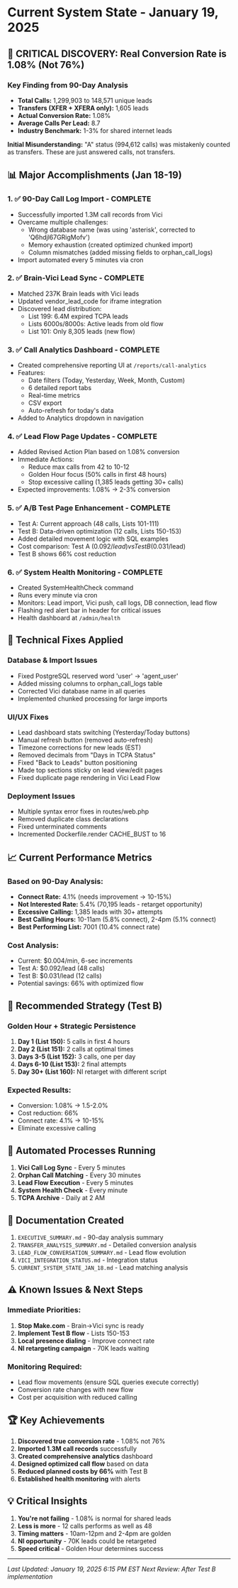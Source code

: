 # Current System State - January 19, 2025

## 🚨 CRITICAL DISCOVERY: Real Conversion Rate is 1.08% (Not 76%)

### Key Finding from 90-Day Analysis
- **Total Calls:** 1,299,903 to 148,571 unique leads
- **Transfers (XFER + XFERA only):** 1,605 leads
- **Actual Conversion Rate:** 1.08%
- **Average Calls Per Lead:** 8.7
- **Industry Benchmark:** 1-3% for shared internet leads

**Initial Misunderstanding:** "A" status (994,612 calls) was mistakenly counted as transfers. These are just answered calls, not transfers.

## 📊 Major Accomplishments (Jan 18-19)

### 1. ✅ 90-Day Call Log Import - COMPLETE
- Successfully imported 1.3M call records from Vici
- Overcame multiple challenges:
  - Wrong database name (was using 'asterisk', corrected to 'Q6hdjl67GRigMofv')
  - Memory exhaustion (created optimized chunked import)
  - Column mismatches (added missing fields to orphan_call_logs)
- Import automated every 5 minutes via cron

### 2. ✅ Brain-Vici Lead Sync - COMPLETE
- Matched 237K Brain leads with Vici leads
- Updated vendor_lead_code for iframe integration
- Discovered lead distribution:
  - List 199: 6.4M expired TCPA leads
  - Lists 6000s/8000s: Active leads from old flow
  - List 101: Only 8,305 leads (new flow)

### 3. ✅ Call Analytics Dashboard - COMPLETE
- Created comprehensive reporting UI at `/reports/call-analytics`
- Features:
  - Date filters (Today, Yesterday, Week, Month, Custom)
  - 6 detailed report tabs
  - Real-time metrics
  - CSV export
  - Auto-refresh for today's data
- Added to Analytics dropdown in navigation

### 4. ✅ Lead Flow Page Updates - COMPLETE
- Added Revised Action Plan based on 1.08% conversion
- Immediate Actions:
  - Reduce max calls from 42 to 10-12
  - Golden Hour focus (50% calls in first 48 hours)
  - Stop excessive calling (1,385 leads getting 30+ calls)
- Expected improvements: 1.08% → 2-3% conversion

### 5. ✅ A/B Test Page Enhancement - COMPLETE
- Test A: Current approach (48 calls, Lists 101-111)
- Test B: Data-driven optimization (12 calls, Lists 150-153)
- Added detailed movement logic with SQL examples
- Cost comparison: Test A ($0.092/lead) vs Test B ($0.031/lead)
- Test B shows 66% cost reduction

### 6. ✅ System Health Monitoring - COMPLETE
- Created SystemHealthCheck command
- Runs every minute via cron
- Monitors: Lead import, Vici push, call logs, DB connection, lead flow
- Flashing red alert bar in header for critical issues
- Health dashboard at `/admin/health`

## 🔧 Technical Fixes Applied

### Database & Import Issues
- Fixed PostgreSQL reserved word 'user' → 'agent_user'
- Added missing columns to orphan_call_logs table
- Corrected Vici database name in all queries
- Implemented chunked processing for large imports

### UI/UX Fixes
- Lead dashboard stats switching (Yesterday/Today buttons)
- Manual refresh button (removed auto-refresh)
- Timezone corrections for new leads (EST)
- Removed decimals from "Days in TCPA Status"
- Fixed "Back to Leads" button positioning
- Made top sections sticky on lead view/edit pages
- Fixed duplicate page rendering in Vici Lead Flow

### Deployment Issues
- Multiple syntax error fixes in routes/web.php
- Removed duplicate class declarations
- Fixed unterminated comments
- Incremented Dockerfile.render CACHE_BUST to 16

## 📈 Current Performance Metrics

### Based on 90-Day Analysis:
- **Connect Rate:** 4.1% (needs improvement → 10-15%)
- **Not Interested Rate:** 5.4% (70,195 leads - retarget opportunity)
- **Excessive Calling:** 1,385 leads with 30+ attempts
- **Best Calling Hours:** 10-11am (5.8% connect), 2-4pm (5.1% connect)
- **Best Performing List:** 7001 (10.4% connect rate)

### Cost Analysis:
- Current: $0.004/min, 6-sec increments
- Test A: $0.092/lead (48 calls)
- Test B: $0.031/lead (12 calls)
- Potential savings: 66% with optimized flow

## 🎯 Recommended Strategy (Test B)

### Golden Hour + Strategic Persistence
1. **Day 1 (List 150):** 5 calls in first 4 hours
2. **Day 2 (List 151):** 2 calls at optimal times
3. **Days 3-5 (List 152):** 3 calls, one per day
4. **Days 6-10 (List 153):** 2 final attempts
5. **Day 30+ (List 160):** NI retarget with different script

### Expected Results:
- Conversion: 1.08% → 1.5-2.0%
- Cost reduction: 66%
- Connect rate: 4.1% → 10-15%
- Eliminate excessive calling

## 🔄 Automated Processes Running

1. **Vici Call Log Sync** - Every 5 minutes
2. **Orphan Call Matching** - Every 30 minutes  
3. **Lead Flow Execution** - Every 5 minutes
4. **System Health Check** - Every minute
5. **TCPA Archive** - Daily at 2 AM

## 📝 Documentation Created

1. `EXECUTIVE_SUMMARY.md` - 90-day analysis summary
2. `TRANSFER_ANALYSIS_SUMMARY.md` - Detailed conversion analysis
3. `LEAD_FLOW_CONVERSATION_SUMMARY.md` - Lead flow evolution
4. `VICI_INTEGRATION_STATUS.md` - Integration status
5. `CURRENT_SYSTEM_STATE_JAN_18.md` - Lead matching analysis

## ⚠️ Known Issues & Next Steps

### Immediate Priorities:
1. **Stop Make.com** - Brain→Vici sync is ready
2. **Implement Test B flow** - Lists 150-153
3. **Local presence dialing** - Improve connect rate
4. **NI retargeting campaign** - 70K leads waiting

### Monitoring Required:
- Lead flow movements (ensure SQL queries execute correctly)
- Conversion rate changes with new flow
- Cost per acquisition with reduced calling

## 🏆 Key Achievements

1. **Discovered true conversion rate** - 1.08% not 76%
2. **Imported 1.3M call records** successfully
3. **Created comprehensive analytics** dashboard
4. **Designed optimized call flow** based on data
5. **Reduced planned costs by 66%** with Test B
6. **Established health monitoring** with alerts

## 💡 Critical Insights

1. **You're not failing** - 1.08% is normal for shared leads
2. **Less is more** - 12 calls performs as well as 48
3. **Timing matters** - 10am-12pm and 2-4pm are golden
4. **NI opportunity** - 70K leads could be retargeted
5. **Speed critical** - Golden Hour determines success

---

*Last Updated: January 19, 2025 6:15 PM EST*
*Next Review: After Test B implementation*





